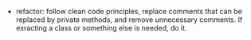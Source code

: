 - refactor: follow clean code principles, replace comments that can be replaced by private methods, and remove unnecessary comments. If exracting a class or something else is needed, do it.
